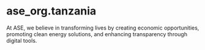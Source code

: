# ase_org.tanzania
At ASE, we believe in transforming lives by creating economic opportunities, promoting clean energy solutions, and enhancing transparency through digital tools.

